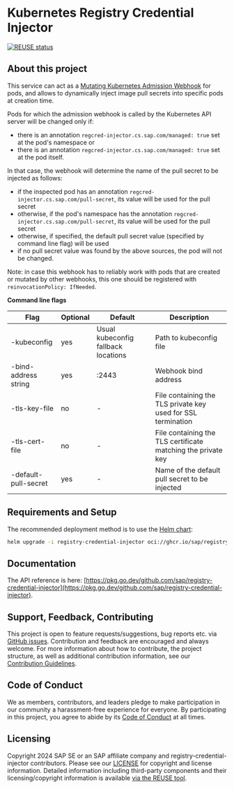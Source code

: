 # Kubernetes Registry Credential Injector

[![REUSE status](https://api.reuse.software/badge/github.com/SAP/registry-credential-injector)](https://api.reuse.software/info/github.com/SAP/registry-credential-injector)

## About this project

This service can act as a [Mutating Kubernetes Admission Webhook](https://kubernetes.io/docs/reference/access-authn-authz/extensible-admission-controllers) for pods, and allows to dynamically inject image pull secrets into specific pods at creation time.

Pods for which the admission webhook is called by the Kubernetes API server will be changed only if:
- there is an annotation `regcred-injector.cs.sap.com/managed: true` set at the pod's namespace or
- there is an annotation  `regcred-injector.cs.sap.com/managed: true` set at the pod itself.

In that case, the webhook  will determine the name of the pull secret to be injected as follows:
- if the inspected pod has an annotation `regcred-injector.cs.sap.com/pull-secret`, its value will be used for the pull secret
- otherwise, if the pod's namespace has the annotation `regcred-injector.cs.sap.com/pull-secret`, its value will be used for the pull secret
- otherwise, if specified, the default pull secret value (specified by command line flag) will be used
- if no pull secret value was found by the above sources, the pod will not be changed.

Note: in case this webhook has to reliably work with pods that are created or mutated by other webhooks, this one should be registered with `reinvocationPolicy: IfNeeded`.

**Command line flags**

|Flag                  |Optional|Default                            |Description                                                 |
|----------------------|--------|-----------------------------------|------------------------------------------------------------|
|-kubeconfig           |yes     |Usual kubeconfig fallback locations|Path to kubeconfig file                                     |
|-bind-address string  |yes     |:2443                              |Webhook bind address                                        |
|-tls-key-file         |no      |-                                  |File containing the TLS private key used for SSL termination|
|-tls-cert-file        |no      |-                                  |File containing the TLS certificate matching the private key|
|-default-pull-secret  |yes     |-                                  |Name of the default pull secret to be injected              |


## Requirements and Setup

The recommended deployment method is to use the [Helm chart](https://github.com/sap/registry-credential-injector-helm):

```bash
helm upgrade -i registry-credential-injector oci://ghcr.io/sap/registry-credential-injector-helm/registry-credential-injector
```

## Documentation
 
The API reference is here: [https://pkg.go.dev/github.com/sap/registry-credential-injector](https://pkg.go.dev/github.com/sap/registry-credential-injector).

## Support, Feedback, Contributing

This project is open to feature requests/suggestions, bug reports etc. via [GitHub issues](https://github.com/SAP/registry-credential-injector/issues). Contribution and feedback are encouraged and always welcome. For more information about how to contribute, the project structure, as well as additional contribution information, see our [Contribution Guidelines](CONTRIBUTING.md).

## Code of Conduct

We as members, contributors, and leaders pledge to make participation in our community a harassment-free experience for everyone. By participating in this project, you agree to abide by its [Code of Conduct](https://github.com/SAP/.github/blob/main/CODE_OF_CONDUCT.md) at all times.

## Licensing

Copyright 2024 SAP SE or an SAP affiliate company and registry-credential-injector contributors. Please see our [LICENSE](LICENSE) for copyright and license information. Detailed information including third-party components and their licensing/copyright information is available [via the REUSE tool](https://api.reuse.software/info/github.com/SAP/registry-credential-injector).
